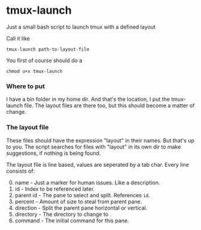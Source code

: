 # tmux-launch
Just a small bash script to launch tmux with a defined layout

Call it like

    tmux-launch path-to-layout-file
    
You first of course should do a 

    chmod u+x tmux-launch
    
### Where to put
I have a bin folder in my home dir. And that's the location, I put the tmux-launch file. The layout files are there too, but this should become a matter of change.

### The layout file
These files should have the expression "layout" in their names. But that's up to you. The script searches for files with "layout" in its own dir to make suggestions, if nothing is being found.

The layout file is line based, values are seperated by a tab char. Every line consists of:

0. name - Just a marker for human issues. Like a description.
0. id - Index to be referenced later.
0. parent id - The pane to select and split. References `id`.
0. percent - Amount of size to steal from parent pane.
0. direction - Split the parent pane horizontal or vertical.
0. directory - The directory to change to .
0. command - The initial command for this pane.
